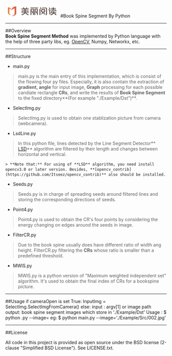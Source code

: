 ![beautifulreading](./Example/beautifulreading.png)
#Book Spine Segment By Python

----
##Overview   
**Book Spine Segment Method** was implemented by Python language with the help of three party  libs, eg. [OpenCV](https://github.com/Itseez/opencv), Numpy, Networkx, etc.

----
##Structure
* main.py
> main.py is the main entry of this implementation, which is consist of the flowing four py files. Especially, it is also contain the extraction of **gradient, angle** for input image, **Graph** processing for each possible candiate rectangle **CRs**, and write the results of **Book Spine Segment** to the fixed directory**(For example "./Example/Dst")**.

* SelectImg.py
> SelectImg.py is used to obtain one stablization picture from camera (webcamera).

* LsdLine.py
> In this python file, lines detected by the Line Segment Detector** [LSD](http://docs.opencv.org/3.0-beta/modules/imgproc/doc/feature_detection.html#linesegmentdetector)** algorithm are filtered by their length and changes between horizontal and vertical.

    > **Note that:** For using of **LSD** algorithm, you need install opencv3.0 or later version. Besides, **[opencv_contrib](https://github.com/Itseez/opencv_contrib)** also should be installed.

* Seeds.py
> Seeds.py is in charge of spreading seeds around filtered lines and storing the corresponding directions of seeds.

* Point4.py
> Point4.py is used to obtain the CR's four points by considering the energy changing on edges around the seeds in image.

* FilterCR.py
> Due to the book spine usually does have different ratio of width ang height. FilterCR.py filtering the **CRs** whose ratio is smaller than a predefined threshold. 

* MWIS.py
> MWIS.py is a python version of "Maximum weighted independent set" algorithm. It's used to obtain the final index of CRs for a bookspine picture.

----
##Usage
    if cameraOpen is set True:
        InputImg = SelectImg.SelectImgFromCamera()
    else:
        input : argv[1] or image path
        output: book spine segment images which store in './Example/Dst'
        Usage :
        $ python <name>.py --image=<imagepath>
        eg:
        $ python main.py --image='./Example/Src/002.jpg'

----
##License

All code in this project is provided as open source under the BSD license (2-clause "Simplified BSD License"). See LICENSE.txt. 

